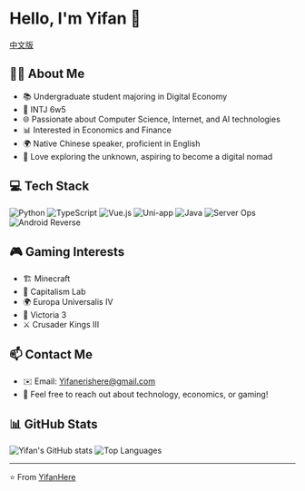 # Hello, I'm Yifan 👋
[中文版](./README_CN.md)
## 🧑‍🎓 About Me
- 📚 Undergraduate student majoring in Digital Economy
- 🧠 INTJ 6w5
- 🌐 Passionate about Computer Science, Internet, and AI technologies
- 📊 Interested in Economics and Finance
- 🌍 Native Chinese speaker, proficient in English
- 🚀 Love exploring the unknown, aspiring to become a digital nomad

## 💻 Tech Stack
![Python](https://img.shields.io/badge/-Python-3776AB?style=flat-square&logo=python&logoColor=white)
![TypeScript](https://img.shields.io/badge/-TypeScript-3178C6?style=flat-square&logo=typescript&logoColor=white)
![Vue.js](https://img.shields.io/badge/-Vue.js-4FC08D?style=flat-square&logo=vue.js&logoColor=white)
![Uni-app](https://img.shields.io/badge/-Uni_app-2B9939?style=flat-square)
![Java](https://img.shields.io/badge/-Java-007396?style=flat-square&logo=java&logoColor=white)
![Server Ops](https://img.shields.io/badge/-Server_Operations-232F3E?style=flat-square&logo=amazon-aws&logoColor=white)
![Android Reverse](https://img.shields.io/badge/-Android_Reverse_Engineering-3DDC84?style=flat-square&logo=android&logoColor=white)

## 🎮 Gaming Interests
- 🏗️ Minecraft
- 💼 Capitalism Lab
- 🌍 Europa Universalis IV
- 👑 Victoria 3
- ⚔️ Crusader Kings III

## 📫 Contact Me
- ✉️ Email: Yifanerishere@gmail.com
- 💬 Feel free to reach out about technology, economics, or gaming!

## 📊 GitHub Stats
![Yifan's GitHub stats](https://github-readme-stats.vercel.app/api?username=YifanHere&show_icons=true&theme=radical&count_private=true)
![Top Languages](https://github-readme-stats.vercel.app/api/top-langs/?username=YifanHere&layout=compact&theme=radical&count_private=true)

---

⭐️ From [YifanHere](https://github.com/YifanHere)
